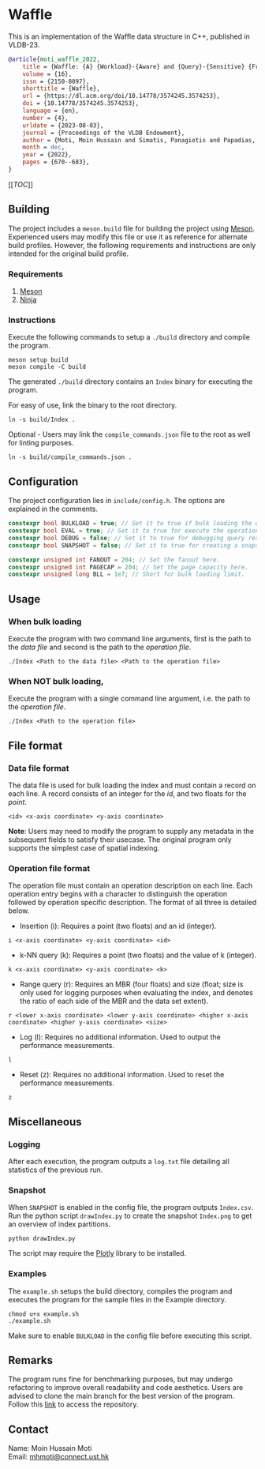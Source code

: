 # Waffle

This is an implementation of the Waffle data structure in C++, published in VLDB-23.

```bibtex
@article{moti_waffle_2022,
	title = {Waffle: {A} {Workload}-{Aware} and {Query}-{Sensitive} {Framework} for {Disk}-{Based} {Spatial} {Indexing}},
	volume = {16},
	issn = {2150-8097},
	shorttitle = {Waffle},
	url = {https://dl.acm.org/doi/10.14778/3574245.3574253},
	doi = {10.14778/3574245.3574253},
	language = {en},
	number = {4},
	urldate = {2023-08-03},
	journal = {Proceedings of the VLDB Endowment},
	author = {Moti, Moin Hussain and Simatis, Panagiotis and Papadias, Dimitris},
	month = dec,
	year = {2022},
	pages = {670--683},
}
```

[[_TOC_]]

## Building

The project includes a `meson.build` file for building the project using [Meson](https://mesonbuild.com). Experienced users may modify this file or use it as reference for alternate build profiles. However, the following requirements and instructions are only intended for the original build profile.

### Requirements

1. [Meson](https://mesonbuild.com/Getting-meson.html)
2. [Ninja](https://ninja-build.org/)

### Instructions

Execute the following commands to setup a `./build` directory and compile the program.
```
meson setup build
meson compile -C build
```
The generated `./build` directory contains an `Index` binary for executing the program.

For easy of use, link the binary to the root directory.
```
ln -s build/Index .
```

Optional - Users may link the `compile_commands.json` file to the root as well for linting purposes.
```
ln -s build/compile_commands.json .
```

## Configuration

The project configuration lies in `include/config.h`. The options are explained in the comments.
```cpp
constexpr bool BULKLOAD = true; // Set it to true if bulk loading the data set, and false otherwise.
constexpr bool EVAL = true; // Set it to true for execute the operation file.
constexpr bool DEBUG = false; // Set it to true for debugging query results.
constexpr bool SNAPSHOT = false; // Set it to true for creating a snapshot of the index.

constexpr unsigned int FANOUT = 204; // Set the fanout here.
constexpr unsigned int PAGECAP = 204; // Set the page capacity here.
constexpr unsigned long BLL = 1e7; // Short for bulk loading limit.
```

## Usage

### When bulk loading
Execute the program with two command line arguments, first is the path to the *data file* and second is the path to the *operation file*.
```
./Index <Path to the data file> <Path to the operation file>
```
### When NOT bulk loading,
Execute the program with a single command line argument, i.e. the path to the *operation file*.
```
./Index <Path to the operation file>
```

## File format

### Data file format

The data file is used for bulk loading the index and must contain a record on each line. A record consists of an integer for the *id*, and two floats for the *point*.
```
<id> <x-axis coordinate> <y-axis coordinate>
```
**Note**: Users may need to modify the program to supply any metadata in the subsequent fields to satisfy their usecase. The original program only supports the simplest case of spatial indexing.

### Operation file format

The operation file must contain an operation description on each line. Each operation entry begins with a character to distinguish the operation followed by operation specific description.
The format of all three is detailed below.
- Insertion (i): Requires a point (two floats) and an id (integer).
```
i <x-axis coordinate> <y-axis coordinate> <id>
```
- k-NN query (k): Requires a point (two floats) and the value of k (integer).
```
k <x-axis coordinate> <y-axis coordinate> <k>
```
- Range query (r): Requires an MBR (four floats) and size (float; size is only used for logging purposes when evaluating the index, and denotes the ratio of each side of the MBR and the data set extent).
```
r <lower x-axis coordinate> <lower y-axis coordinate> <higher x-axis coordinate> <higher y-axis coordinate> <size>
```
- Log (l): Requires no additional information. Used to output the performance measurements.
```
l
```
- Reset (z): Requires no additional information. Used to reset the performance measurements.
```
z
```

## Miscellaneous

### Logging

After each execution, the program outputs a `log.txt` file detailing all statistics of the previous run.

### Snapshot

When `SNAPSHOT` is enabled in the config file, the program outputs `Index.csv`. Run the python script `drawIndex.py` to create the snapshot `Index.png` to get an overview of index partitions.
```
python drawIndex.py
```
The script may require the [Plotly](https://plotly.com/python/getting-started/) library to be installed.

### Examples

The `example.sh` setups the build directory, compiles the program and executes the program for the sample files in the Example directory.
```
chmod u+x example.sh
./example.sh
```
Make sure to enable `BULKLOAD` in the config file before executing this script.

## Remarks

The program runs fine for benchmarking purposes, but may undergo refactoring to improve overall readability and code aesthetics. Users are advised to clone the main branch for the best version of the program. Follow this [link](https://gitlab.com/moinmoti/waffle) to access the repository.

## Contact

Name: Moin Hussain Moti\
Email: mhmoti@connect.ust.hk
